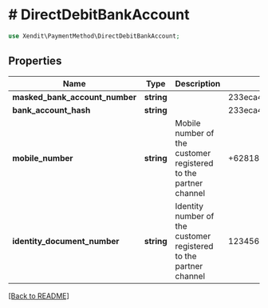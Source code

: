 # # DirectDebitBankAccount


```php
use Xendit\PaymentMethod\DirectDebitBankAccount;
```
## Properties

| Name | Type | Description | Examples | Notes |
| ------------ | ------------- | ------------- | ------------- | -------------|
| **masked_bank_account_number** | **string** |  | 233eca40ff303ba15bf39052ca3102c6 |  [optional] |
| **bank_account_hash** | **string** |  | 233eca40ff303ba15bf39052ca3102c6 |  [optional] |
| **mobile_number** | **string** | Mobile number of the customer registered to the partner channel | +62818555988 |  [optional] |
| **identity_document_number** | **string** | Identity number of the customer registered to the partner channel | 1234567891113 |  [optional] |


[[Back to README]](../../README.md)
